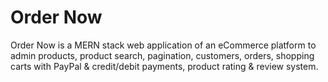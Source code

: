 # Order Now

Order Now is a MERN stack web application of an eCommerce platform to admin products, product search, pagination, customers, orders, shopping carts with PayPal & credit/debit payments, product rating & review system.